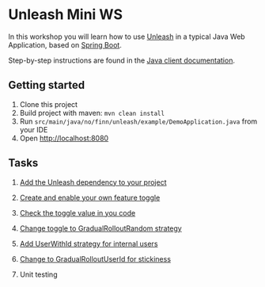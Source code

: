 # Unleash Mini WS

In this workshop you will learn how to use [Unleash](https://github.com/Unleash/unleash) in a typical Java Web Application, based on [Spring Boot](https://spring.io/guides/gs/spring-boot/).

Step-by-step instructions are found in the [Java client documentation](https://github.com/Unleash/unleash-client-java).

## Getting started

1. Clone this project
2. Build project with maven: `mvn clean install`
3. Run `src/main/java/no/finn/unleash/example/DemoApplication.java` from your IDE
4. Open [http://localhost:8080](http://localhost:8080)

## Tasks

1. [Add the Unleash dependency to your project](docs/task-1.md)
2. [Create and enable your own feature toggle](docs/task-2.md)
3. [Check the toggle value in you code](docs/task-3.md)
4. [Change toggle to GradualRolloutRandom strategy](docs/task-4.md)
5. [Add UserWithId strategy for internal users](docs/task-5.md)
6. [Change to GradualRolloutUserId for stickiness](docs/task-6.md)

7. Unit testing
